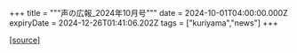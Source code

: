 +++
title = """声の広報_2024年10月号"""
date = 2024-10-01T04:00:00.000Z
expiryDate = 2024-12-26T01:41:06.202Z
tags = ["kuriyama","news"]
+++


[[source]](https://www.town.kuriyama.hokkaido.jp/site/koho/29106.html)
